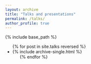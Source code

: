 ```yaml
---
layout: archive
title: "Talks and presentations"
permalink: /talks/
author_profile: true
---
```


<!-- <p style="text-decoration:underline;"><a href="/talkmap.html">See a map of all the places I've given a talk!</a></p> -->

{% include base_path %}

<ul>
{% for post in site.talks reversed %}
  <!-- <li>{% include archive-single-talk.html %} -->
  <li>{% include archive-single.html %}
<ul>{% endfor %}
